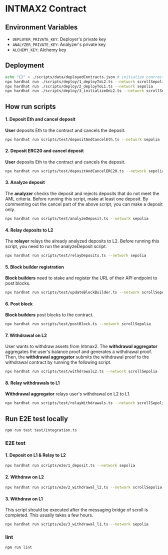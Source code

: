 # INTMAX2 Contract

## Environment Variables

- `DEPLOYER_PRIVATE_KEY`: Deployer's private key
- `ANALYZER_PRIVATE_KEY`: Analyzer's private key
- `ALCHEMY_KEY`: Alchemy key

## Deployment

```sh
echo "{}" > ./scripts/data/deployedContracts.json # initialize contract addresses
npx hardhat run ./scripts/deploy/1_deployToL2.ts --network scrollSepolia
npx hardhat run ./scripts/deploy/2_deployToL1.ts --network sepolia
npx hardhat run ./scripts/deploy/3_initializeOnL2.ts --network scrollSepolia
```

## How run scripts

#### 1. Deposit Eth and cancel deposit

**User** deposits Eth to the contract and cancels the deposit.

```sh
npx hardhat run scripts/test/depositAndCancelEth.ts --network sepolia
```

#### 2. Deposit ERC20 and cancel deposit

**User** deposits Eth to the contract and cancels the deposit.

```sh
npx hardhat run scripts/test/depositAndCancelERC20.ts --network sepolia
```

#### 3. Analyze deposit

The **analyzer** checks the deposit and rejects deposits that do not meet the AML criteria.
Before running this script, make at least one deposit.
By commenting out the cancel part of the above script, you can make a deposit only.

```sh
npx hardhat run scripts/test/analyzeDeposit.ts --network sepolia
```

#### 4. Relay deposits to L2

The **relayer** relays the already analyzed deposits to L2.
Before running this script, you need to run the analyzeDeposit script.

```sh
npx hardhat run scripts/test/relayDeposits.ts --network sepolia
```

#### 5. Block builder registration

**Block builders** need to stake and register the URL of their API endpoint to post blocks.

```sh
npx hardhat run scripts/test/updateBlockBuilder.ts --network scrollSepolia
```

#### 6. Post block

**Block builders** post blocks to the contract.

```sh
npx hardhat run scripts/test/postBlock.ts --network scrollSepolia
```

#### 7. Withdrawal on L2

User wants to withdraw assets from Intmax2. The **withdrawal aggregator** aggregates the user's balance proof and generates a withdrawal proof. Then, the **withdrawal aggregator** submits the withdrawal proof to the withdrawal contract by running the following script.

```sh
npx hardhat run scripts/test/withdrawalL2.ts --network scrollSepolia
```

#### 8. Relay withdrawals to L1

**Withdrawal aggregator** relays user's withdrawal on L2 to L1.

```sh
npx hardhat run scripts/test/relayWithdrawals.ts --network scrollSepolia
```

## Run E2E test locally

```sh
npm run test test/integration.ts
```

### E2E test

#### 1. Deposit on L1 & Relay to L2

```sh
npx hardhat run scripts/e2e/1_deposit.ts --network sepolia
```

#### 2. Withdraw on L2

```sh
npx hardhat run scripts/e2e/2_withdrawal_l2.ts --network scrollSepolia
```

#### 3. Withdraw on L1

This script should be executed after the messaging bridge of scroll is completed. This usually takes a few hours.

```sh
npx hardhat run scripts/e2e/3_withdrawal_l1.ts --network sepolia
```

### lint

```sh
npm run lint
```
